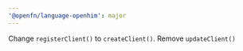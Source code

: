 ```yaml
---
'@openfn/language-openhim': major
---
```


Change `registerClient()` to `createClient()`.
Remove `updateClient()`
